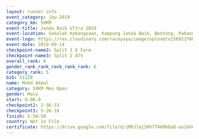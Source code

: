 ```yaml
---
layout: runner-info 
event_category: jbu-2019 
category_km: 50KM 
event-title: Janda Baik Ultra 2019 
event-location: Sekolah Kebangsaan, Kampung Janda Baik, Bentong, Pahang, Malaysia 
event-logo: https://res.cloudinary.com/raceyaya/image/upload/v1569217009/logo/janda-baik_vch1pc.jpg 
event-date: 2019-09-14 
checkpoint-name2: Split 1 E Farm 
checkpoint-name3: Split 2 ATV 
overall_rank: 6
gender_rank_rank_rank_rank_rank: 6
category_rank: 5
bib: 51128
name: Mohd Akmal
category: 50KM Men Open
gender: Male
start: 0-00.0
checkpoint2: 2-36-33
checkpoint3: 5-26-18
finish: 5-50-50
country: Not in File
certificate: https://drive.google.com/file/d/1M0Jlmj2Kh7T4H9b8aD-aoikhCv0yRBZh/view?usp=sharing
---
```


